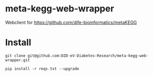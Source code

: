 # meta-kegg-web-wrapper
Webclient for https://github.com/dife-bioinformatics/metaKEGG


# Install

`git clone git@github.com:DZD-eV-Diabetes-Research/meta-kegg-web-wrapper.git`



`pip install -r reqs.txt --upgrade`